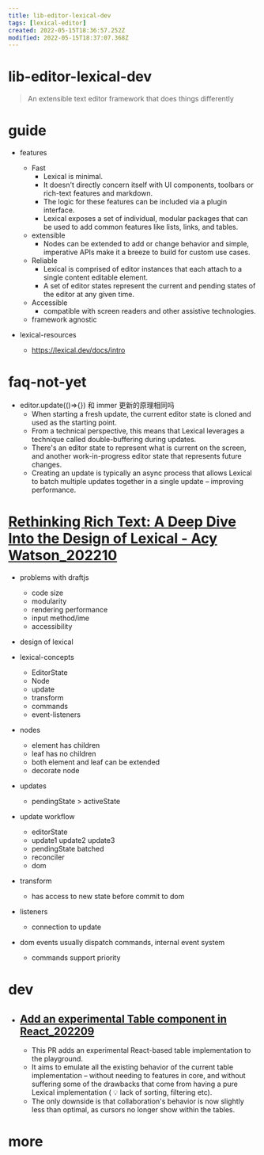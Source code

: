 ```yaml
---
title: lib-editor-lexical-dev
tags: [lexical-editor]
created: 2022-05-15T18:36:57.252Z
modified: 2022-05-15T18:37:07.368Z
---
```


# lib-editor-lexical-dev

> An extensible text editor framework that does things differently

# guide
- features
  - Fast
    - Lexical is minimal. 
    - It doesn't directly concern itself with UI components, toolbars or rich-text features and markdown. 
    - The logic for these features can be included via a plugin interface.
    - Lexical exposes a set of individual, modular packages that can be used to add common features like lists, links, and tables.
  - extensible
    - Nodes can be extended to add or change behavior and simple, imperative APIs make it a breeze to build for custom use cases.
  - Reliable
    - Lexical is comprised of editor instances that each attach to a single content editable element. 
    - A set of editor states represent the current and pending states of the editor at any given time.
  - Accessible
    - compatible with screen readers and other assistive technologies.
  - framework agnostic

- lexical-resources
  - https://lexical.dev/docs/intro
# faq-not-yet
- editor.update(()=>{}) 和 immer 更新的原理相同吗
  - When starting a fresh update, the current editor state is cloned and used as the starting point. 
  - From a technical perspective, this means that Lexical leverages a technique called double-buffering during updates. 
  - There's an editor state to represent what is current on the screen, and another work-in-progress editor state that represents future changes.
  - Creating an update is typically an async process that allows Lexical to batch multiple updates together in a single update – improving performance.
# [Rethinking Rich Text: A Deep Dive Into the Design of Lexical - Acy Watson_202210](https://www.youtube.com/watch?v=EwoS0dIx_OI)
- problems with draftjs
  - code size
  - modularity
  - rendering performance
  - input method/ime
  - accessibility

- design of lexical

- lexical-concepts
  - EditorState
  - Node
  - update
  - transform
  - commands
  - event-listeners

- nodes
  - element has children
  - leaf has no children
  - both element and leaf can be extended
  - decorate node

- updates 
  - pendingState > activeState

- update workflow
  - editorState
  - update1  update2  update3
  - pendingState batched
  - reconciler
  - dom

- transform
  - has access to new state before commit to dom

- listeners
  - connection to update

- dom events usually dispatch commands, internal event system
  - commands support priority
# dev
- ## [Add an experimental Table component in React_202209](https://github.com/facebook/lexical/pull/2929)
  - This PR adds an experimental React-based table implementation to the playground. 
  - It aims to emulate all the existing behavior of the current table implementation – without needing to features in core, and without suffering some of the drawbacks that come from having a pure Lexical implementation ( 💡 lack of sorting, filtering etc). 
  - The only downside is that collaboration's behavior is now slightly less than optimal, as cursors no longer show within the tables.
# more
